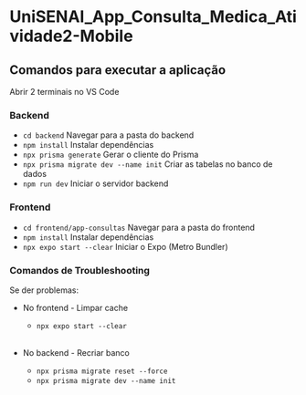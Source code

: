 # UniSENAI_App_Consulta_Medica_Atividade2-Mobile

## Comandos para executar a aplicação

Abrir 2 terminais no VS Code

### Backend
  - `cd backend` Navegar para a pasta do backend
  - `npm install` Instalar dependências
  - `npx prisma generate` Gerar o cliente do Prisma
  - `npx prisma migrate dev --name init` Criar as tabelas no banco de dados
  - `npm run dev` Iniciar o servidor backend

### Frontend
  - `cd frontend/app-consultas` Navegar para a pasta do frontend
  - `npm install` Instalar dependências
  - `npx expo start --clear` Iniciar o Expo (Metro Bundler)

### Comandos de Troubleshooting
Se der problemas: <br/>
  - No frontend - Limpar cache
    - `npx expo start --clear` <br/><br/>

  - No backend - Recriar banco
    - `npx prisma migrate reset --force`
    - `npx prisma migrate dev --name init`
